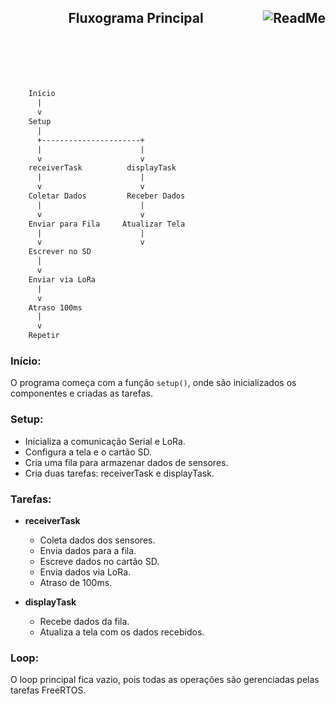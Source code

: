 <header>
<h2> Fluxograma Principal 
  
<img src="https://img.shields.io/badge/READ%20ME-555555" alt="ReadMe" align="right"  width="q35">
</h2>
</header>

<br>

```txt

    Início
      |
      v
    Setup
      |
      +----------------------+
      |                      |
      v                      v
    receiverTask          displayTask
      |                      |
      v                      v
    Coletar Dados         Receber Dados
      |                      |
      v                      v
    Enviar para Fila     Atualizar Tela
      |                      |
      v                      v
    Escrever no SD
      |
      v
    Enviar via LoRa
      |
      v
    Atraso 100ms
      |
      v
    Repetir

```

### Início: 
O programa começa com a função ``setup()``, onde são inicializados os componentes e criadas as tarefas.

### Setup:

- Inicializa a comunicação Serial e LoRa.
- Configura a tela e o cartão SD.
- Cria uma fila para armazenar dados de sensores.
- Cria duas tarefas: receiverTask e displayTask.

### Tarefas:

- **receiverTask**
  - Coleta dados dos sensores.
  - Envia dados para a fila.
  - Escreve dados no cartão SD.
  - Envia dados via LoRa.
  - Atraso de 100ms.

- **displayTask**
  - Recebe dados da fila.
  - Atualiza a tela com os dados recebidos.

### Loop: 
O loop principal fica vazio, pois todas as operações são gerenciadas pelas tarefas FreeRTOS.

